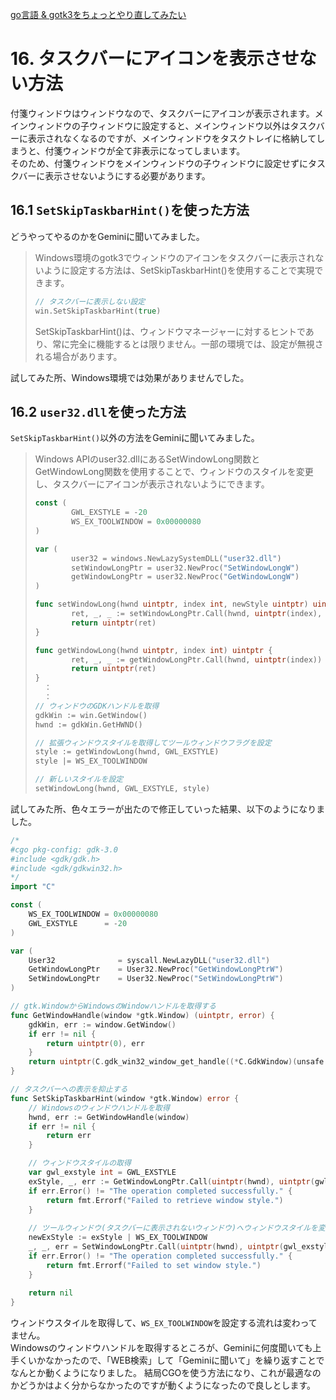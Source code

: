 [go言語 & gotk3をちょっとやり直してみたい](../../README.md#go%E8%A8%80%E8%AA%9Egotk3%E3%82%92%E3%81%A1%E3%82%87%E3%81%A3%E3%81%A8%E3%82%84%E3%82%8A%E7%9B%B4%E3%81%97%E3%81%A6%E3%81%BF%E3%81%9F%E3%81%84)  

# 16. タスクバーにアイコンを表示させない方法  

付箋ウィンドウはウィンドウなので、タスクバーにアイコンが表示されます。メインウィンドウの子ウィンドウに設定すると、メインウィンドウ以外はタスクバーに表示されなくなるのですが、メインウィンドウをタスクトレイに格納してしまうと、付箋ウィンドウが全て非表示になってしまいます。  
そのため、付箋ウィンドウをメインウィンドウの子ウィンドウに設定せずにタスクバーに表示させないようにする必要があります。  

## 16.1 `SetSkipTaskbarHint()`を使った方法

どうやってやるのかをGeminiに聞いてみました。

> Windows環境のgotk3でウィンドウのアイコンをタスクバーに表示されないように設定する方法は、SetSkipTaskbarHint()を使用することで実現できます。  
> ```go
> // タスクバーに表示しない設定
> win.SetSkipTaskbarHint(true)
> ```
> SetSkipTaskbarHint()は、ウィンドウマネージャーに対するヒントであり、常に完全に機能するとは限りません。一部の環境では、設定が無視される場合があります。  

試してみた所、Windows環境では効果がありませんでした。

## 16.2 `user32.dll`を使った方法  

`SetSkipTaskbarHint()`以外の方法をGeminiに聞いてみました。  

> Windows APIのuser32.dllにあるSetWindowLong関数とGetWindowLong関数を使用することで、ウィンドウのスタイルを変更し、タスクバーにアイコンが表示されないようにできます。  
> ```go
> const (
>         GWL_EXSTYLE = -20
>         WS_EX_TOOLWINDOW = 0x00000080
> )
> 
> var (
>         user32 = windows.NewLazySystemDLL("user32.dll")
>         setWindowLongPtr = user32.NewProc("SetWindowLongW")
>         getWindowLongPtr = user32.NewProc("GetWindowLongW")
> )
> 
> func setWindowLong(hwnd uintptr, index int, newStyle uintptr) uintptr {
>         ret, _, _ := setWindowLongPtr.Call(hwnd, uintptr(index), newStyle)
>         return uintptr(ret)
> }
> 
> func getWindowLong(hwnd uintptr, index int) uintptr {
>         ret, _, _ := getWindowLongPtr.Call(hwnd, uintptr(index))
>         return uintptr(ret)
> }
>   ：
>   ：
> // ウィンドウのGDKハンドルを取得
> gdkWin := win.GetWindow()
> hwnd := gdkWin.GetHWND()
> 
> // 拡張ウィンドウスタイルを取得してツールウィンドウフラグを設定
> style := getWindowLong(hwnd, GWL_EXSTYLE)
> style |= WS_EX_TOOLWINDOW
> 
> // 新しいスタイルを設定
> setWindowLong(hwnd, GWL_EXSTYLE, style)
> ```

試してみた所、色々エラーが出たので修正していった結果、以下のようになりました。  

```go
/*
#cgo pkg-config: gdk-3.0
#include <gdk/gdk.h>
#include <gdk/gdkwin32.h>
*/
import "C"

const (
	WS_EX_TOOLWINDOW = 0x00000080
	GWL_EXSTYLE      = -20
)

var (
	User32				= syscall.NewLazyDLL("user32.dll")
	GetWindowLongPtr	= User32.NewProc("GetWindowLongPtrW")
	SetWindowLongPtr	= User32.NewProc("SetWindowLongPtrW")
)

// gtk.WindowからWindowsのWindowハンドルを取得する
func GetWindowHandle(window *gtk.Window) (uintptr, error) {
	gdkWin, err := window.GetWindow()
	if err != nil {
		return uintptr(0), err
	}
	return uintptr(C.gdk_win32_window_get_handle((*C.GdkWindow)(unsafe.Pointer(gdkWin.Native())))), nil
}

// タスクバーへの表示を抑止する
func SetSkipTaskbarHint(window *gtk.Window) error {
	// Windowsのウィンドウハンドルを取得
	hwnd, err := GetWindowHandle(window)
	if err != nil {
		return err
	}

	// ウィンドウスタイルの取得
	var gwl_exstyle int = GWL_EXSTYLE
	exStyle, _, err := GetWindowLongPtr.Call(uintptr(hwnd), uintptr(gwl_exstyle))
	if err.Error() != "The operation completed successfully." {
		return fmt.Errorf("Failed to retrieve window style.")
	}
	
	// ツールウィンドウ(タスクバーに表示されないウィンドウ)へウィンドウスタイルを変更する
	newExStyle := exStyle | WS_EX_TOOLWINDOW 
	_, _, err = SetWindowLongPtr.Call(uintptr(hwnd), uintptr(gwl_exstyle), uintptr(newExStyle))
	if err.Error() != "The operation completed successfully." {
		return fmt.Errorf("Failed to set window style.")
	}
	
	return nil
}
```

ウィンドウスタイルを取得して、`WS_EX_TOOLWINDOW`を設定する流れは変わってません。  
Windowsのウィンドウハンドルを取得するところが、Geminiに何度聞いても上手くいかなかったので、「WEB検索」して「Geminiに聞いて」を繰り返すことでなんとか動くようになりました。
結局CGOを使う方法になり、これが最適なのかどうかはよく分からなかったのですが動くようになったので良しとします。  

